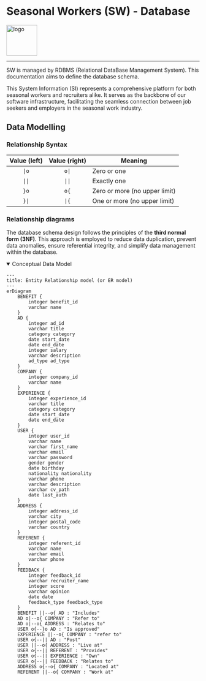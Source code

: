 # Seasonal Workers (SW) - Database

<img alt="logo" src="https://seeklogo.com/images/A/amazon-database-logo-BAA099F432-seeklogo.com.png" width=80 />

---

SW is managed by RDBMS (Relational DataBase Management System). This documentation aims to define the database schema.

This System Information (SI) represents a comprehensive platform for both seasonal workers and recruiters alike. It serves as the backbone of our software infrastructure, facilitating the seamless connection between job seekers and employers in the seasonal work industry.

## Data Modelling

### Relationship Syntax

| Value (left) | Value (right) | Meaning                       |
| :----------: | :-----------: | ----------------------------- |
|    `\|o`     |     `o\|`     | Zero or one                   |
|    `\|\|`    |    `\|\|`     | Exactly one                   |
|     `}o`     |     `o{`      | Zero or more (no upper limit) |
|    `}\|`     |     `\|{`     | One or more (no upper limit)  |

### Relationship diagrams

The database schema design follows the principles of the **third normal form (3NF)**. This approach is employed to reduce data duplication, prevent data anomalies, ensure referential integrity, and simplify data management within the database.

<details open><summary>Conceptual Data Model</summary>

```mermaid
---
title: Entity Relationship model (or ER model)
---
erDiagram
    BENEFIT {
        integer benefit_id
        varchar name
    }
    AD {
        integer ad_id
        varchar title
        category category
        date start_date
        date end_date
        integer salary
        varchar description
        ad_type ad_type
    }
    COMPANY {
        integer company_id
        varchar name
    }
    EXPERIENCE {
        integer experience_id
        varchar title
        category category
        date start_date
        date end_date
    }
    USER {
        integer user_id
        varchar name
        varchar first_name
        varchar email
        varchar password
        gender gender
        date birthday
        nationality nationality
        varchar phone
        varchar description
        varchar cv_path
        date last_auth
    }
    ADDRESS {
        integer address_id
        varchar city
        integer postal_code
        varchar country
    }
    REFERENT {
        integer referent_id
        varchar name
        varchar email
        varchar phone
    }
    FEEDBACK {
        integer feedback_id
        varchar recruiter_name
        integer score
        varchar opinion
        date date
        feedback_type feedback_type
    }
    BENEFIT ||--o{ AD : "Includes"
    AD o|--o{ COMPANY : "Refer to"
    AD o|--o{ ADDRESS : "Relates to"
    USER o{--}o AD : "Is approved"
    EXPERIENCE ||--o{ COMPANY : "refer to"
    USER o{--|| AD : "Post"
    USER ||--o{ ADDRESS : "Live at"
    USER o{--|| REFERENT : "Provides"
    USER o{--|| EXPERIENCE : "Own"
    USER o{--|| FEEDBACK : "Relates to"
    ADDRESS o{--o{ COMPANY : "Located at"
    REFERENT ||--o{ COMPANY : "Work at"
```
</details>
